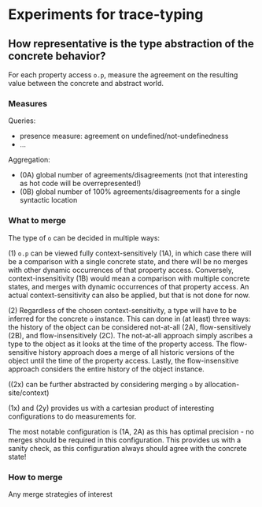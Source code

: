 # Experiments for trace-typing

## How representative is the type abstraction of the concrete behavior?

For each property access `o.p`, measure the agreement on the resulting
value between the concrete and abstract world.

### Measures

Queries:

- presence measure: agreement on undefined/not-undefinedness
- ...

Aggregation:

- (0A) global number of agreements/disagreements (not that interesting as hot code will be overrepresented!)
- (0B) global number of 100% agreements/disagreements for a single syntactic location

### What to merge

The type of `o` can be decided in multiple ways:

(1) `o.p` can be viewed fully context-sensitively (1A), in which case
there will be a comparison with a single concrete state, and there
will be no merges with other dynamic occurrences of that property
access. Conversely, context-insensitivity (1B) would mean a comparison
with multiple concrete states, and merges with dynamic occurrences of
that property access. An actual context-sensitivity can also be
applied, but that is not done for now.

(2) Regardless of the chosen context-sensitivity, a type will have to
be inferred for the concrete `o` instance. This can done in (at least)
three ways: the history of the object can be considered not-at-all
(2A), flow-sensitively (2B), and flow-insensitively (2C). The
not-at-all approach simply ascribes a type to the object as it looks
at the time of the property access. The flow-sensitive history
approach does a merge of all historic versions of the object until the
time of the property access. Lastly, the flow-insensitive approach
considers the entire history of the object instance.

((2x) can be further abstracted by considering merging `o` by
allocation-site/context)

(1x) and (2y) provides us with a cartesian product of interesting
configurations to do measurements for.

The most notable configuration is (1A, 2A) as this has optimal
precision - no merges should be required in this configuration. This
provides us with a sanity check, as this configuration always should
agree with the concrete state!

### How to merge

Any merge strategies of interest

